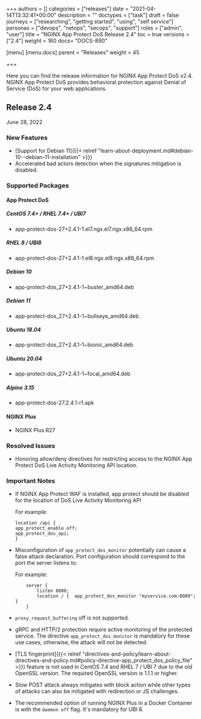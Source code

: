 +++
authors = []
categories = ["releases"]
date = "2021-04-14T13:32:41+00:00"
description = ""
doctypes = ["task"]
draft = false
journeys = ["researching", "getting started", "using", "self service"]
personas = ["devops", "netops", "secops", "support"]
roles = ["admin", "user"]
title = "NGINX App Protect DoS Release 2.4"
toc = true
versions = ["2.4"]
weight = 160
docs= "DOCS-890"

[menu]
  [menu.docs]
    parent = "Releases"
    weight = 45

+++

Here you can find the release information for NGINX App Protect DoS v2.4. NGINX App Protect DoS provides behavioral protection against Denial of Service (DoS) for your web applications. 

## Release 2.4

June 28, 2022

### New Features

- [Support for Debian 11]({{< relref "learn-about-deployment.md#debian-10--debian-11-installation" >}})
- Accelerated bad actors detection when the signatures mitigation is disabled.

### Supported Packages

#### App Protect DoS

##### CentOS 7.4+ / RHEL 7.4+ / UBI7
- app-protect-dos-27+2.4.1-1.el7.ngx.el7.ngx.x86_64.rpm

##### RHEL 8 / UBI8
- app-protect-dos-27+2.4.1-1.el8.ngx.el8.ngx.x86_64.rpm

##### Debian 10
- app-protect-dos_27+2.4.1-1~buster_amd64.deb

##### Debian 11
- app-protect-dos_27+2.4.1-1~bullseye_amd64.deb

##### Ubuntu 18.04
- app-protect-dos_27+2.4.1-1~bionic_amd64.deb

##### Ubuntu 20.04
- app-protect-dos_27+2.4.1-1~focal_amd64.deb

##### Alpine 3.15
- app-protect-dos-27.2.4.1-r1.apk

#### NGINX Plus
- NGINX Plus R27

### Resolved Issues

- Honoring allow/deny directives for restricting access to the NGINX App Protect DoS Live Activity Monitoring API location.

### Important Notes

- If NGINX App Protect WAF is installed, app protect should be disabled for the location of DoS Live Activity Monitoring API

    For example:
    ```shell
    location /api {
    app_protect_enable off;
    app_protect_dos_api;
    }
    ```

- Misconfiguration of `app_protect_dos_monitor` potentially can cause a false attack declaration. 
Port configuration should correspond to the port the server listens to.

    For example:
    ```shell
        server {
            listen 8080;
            location / {  app_protect_dos_monitor "myservice.com:8080";  }
        }
    ```

- `proxy_request_buffering` off is not supported.

- gRPC and HTTP/2 protection require active monitoring of the protected service. The directive `app_protect_dos_monitor` is mandatory for these use cases, otherwise, the attack will not be detected.

- [TLS fingerprint]({{< relref "directives-and-policy/learn-about-directives-and-policy.md#policy-directive-app_protect_dos_policy_file" >}}) feature is not used in CentOS 7.4 and RHEL 7 / UBI 7 due to the old OpenSSL version. The required OpenSSL version is 1.1.1 or higher.

- Slow POST attack always mitigates with block action while other types of attacks can also be mitigated with redirection or JS challenges.

- The recommended option of running NGINX Plus in a Docker Container is with the `daemon off` flag. It's mandatory for UBI 8.